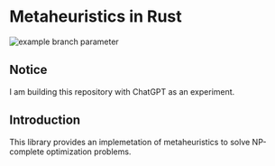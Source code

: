 # Metaheuristics in Rust

![example branch parameter](https://github.com/the-code-magician/metaheuristics-rs/actions/workflows/rust.yml/badge.svg?branch=feature-1)

## Notice
I am building this repository with ChatGPT as an experiment.

## Introduction

This library provides an implemetation of metaheuristics to solve NP-complete optimization problems.

